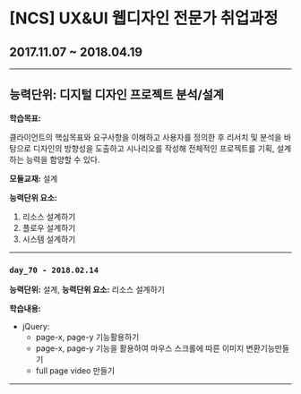 # [NCS] UX&UI 웹디자인 전문가 취업과정
## 2017.11.07 ~ 2018.04.19

---

## 능력단위:  디지털 디자인 프로젝트 분석/설계

**학습목표:** 

  클라이언트의 핵심목표와 요구사항을 이해하고 사용자를 정의한 후 리서치 및 분석을 바탕으로
  디자인의 방향성을 도출하고 시나리오를 작성해 전체적인 프로젝트를 기획, 설계하는 능력을 함양할 수 있다.

 **모듈교재:** 설계

**능력단위 요소:**

1. 리소스 설계하기
2. 플로우 설계하기
3. 시스템 설계하기

---
### `day_70 - 2018.02.14`

**능력단위:** 설계,    **능력단위 요소:** 리소스 설계하기

**학습내용:**

- jQuery:
  - page-x, page-y 기능활용하기
  - page-x, page-y 기능을 활용하여 마우스 스크롤에 따른 이미지 변환기능만들기
  - full page video 만들기

------

